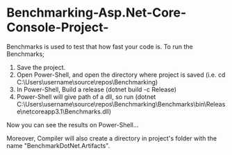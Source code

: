 # Benchmarking-Asp.Net-Core-Console-Project-

Benchmarks is used to test that how fast your code is. 
To run the Benchmarks;
1. Save the project.
2. Open Power-Shell, and open the directory where project is saved (i.e. cd C:\Users\username\source\repos\Benchmarking)
3. In Power-Shell, Build a release (dotnet build -c Release)
4. Power-Shell will give path of a dll, so run (dotnet C:\Users\username\source\repos\Benchmarking\Benchmarks\bin\Release\netcoreapp3.1\Benchmarks.dll)

Now you can see the results on Power-Shell...

Moreover, Compiler will also create a directory in project's folder with the name "BenchmarkDotNet.Artifacts".
